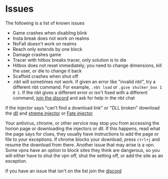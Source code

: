# Issues

The following is a list of known issues

  - Game crashes when disabling blink
  - Insta break does not work on realms
  - NoFall doesn't work on realms
  - Reach only extends by one block
  - Damage crashes game
  - Tracer with hitbox breaks tracer, only solution is to die
  - Hitbox does not reset immediately, you need to change dimensions, kill the user, or die to change it back
  - Scaffold crashes when shut off
  - .nbt will sometimes not work. If given an error like "invalid nbt", try a different nbt command. For example, `.nbt load` or `.give shulker_box 1 0 1`. If the nbt gives a different error or isn't fixed with a different command, [join the discord](https://discord.gg/horion) and ask for help in the nbt chat

if the injector says "can't find a download link" or "DLL broken" download the [dll](https://horion.download/dll) and [xtreme injector](https://www.unknowncheats.me/forum/downloads.php?do=file&id=21570&act=down&actionhash=1639347436-42eecac7227064b0601d22c3ff1b1425a2056af7) or [Fate injector](https://github.com/fligger/FateInjector/releases/tag/1.0)

Your antivirus, chrome, or other service may stop you from accessing the horion page or downloading the injectors or dll. If this happens, read what the page says for clues, they usually have instructions to add the page or file to your exceptions. If chrome blocks your download, press `ctrl+j` and resume the download from there. Another issue that may arise is a vpn. Some vpns have an option to block sites they think are dangerous, so you will either have to shut the vpn off, shut the setting off, or add the site as an exception.

If you have an issue that isn't on the list join the [discord](https://discord.gg/horion)
